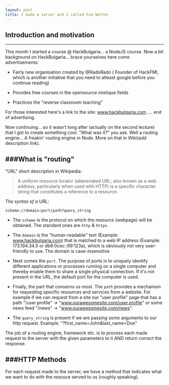 ```yaml
---
layout: post
title: I made a server and I called him Walter
---
```


## Introduction and motivation
------------------------------


This month I started a course @ HackBulgaria... a NodeJS course.
Now a bit background on HackBulgaria... brace yourselves here come advertisements:

* Fairly new organisation created by @RadoRado ( Founder of HackFMI, which is another initiative that you need to atleast google before you continue reading)

* Provides free courses in the opensource mistique fields

* Practices the "reverse classroom teaching"

<!-- TODO: add HB pic -->

For those interested here's a link to the site: www.hackbulgaria.com .... end of advertising.

Now continuing... so it wasn't long after (actually on the second lecture) that I got to create something cool. "What was it?" you ask. Well a routing engine... A freakin' routing engine in Node. More on that in Wiki(add description link).

###What is "routing"
--------------------
"URL" short description in Wikipedia:

>A uniform resource locator (abbreviated URL; also known as a web address,
>particularly when used with HTTP) is a specific character string that constitutes a reference to a resource.


_The syntax of a URL_:

```scheme://domain:port/path?query_string```

* The ```scheme``` is the protocol on which the resource (webpage) will be obtained. The standard ones are ```http``` & ```https```.

* The ```domain``` is the "human-readable" text (Example: www.hackbulgaria.com) that is matched to a web IP address (Example: 173.194.34.5 or db8:0cec::99:123a), which is obviously not very user-friendly to use. The domain is case-insensitive

* Next comes the ```port```. The purpose of ports is to uniquely identify different applications or processes running on a single computer and thereby enable them to share a single physical connection. If it's not present in the URL, the default port for the computer is used.

* Finally, the part that conserns us most. The ```path``` provides a mechanism for requesting specific resources and services from a website. For example if we can request from a site our "user profile" page that has a path "/user.profile" -> "www.ourawesomesite.com/user.profile" or some news feed "/news" -> "www.ourawesomesite.com/news".

* The ```query_string``` is present if we are passing some arguments to our http request. Example: "?first_name=John&last_name=Doe"

The job of a routing engine, framework etc. is to process each made request to the server with the given parameters to it AND return correct the response.

###HTTP Methods
---------------
For each request made to the server, we have a method that indicates what we want to do with the resouce served to us (roughly speaking).

